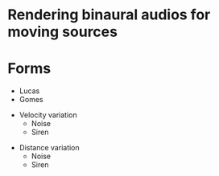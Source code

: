 # Rendering binaural audios for moving sources




# Forms


- Lucas 
 - Gomes


<ul>
<li>
 Velocity variation
 <ul> 
  <li>Noise</li>
  <li>Siren</li>
 </ul>
</li>
</ul>

<ul>
<li>
 Distance variation
 <ul> 
  <li>Noise</li>
  <li>Siren</li>
 </ul>
</li>
</ul>




